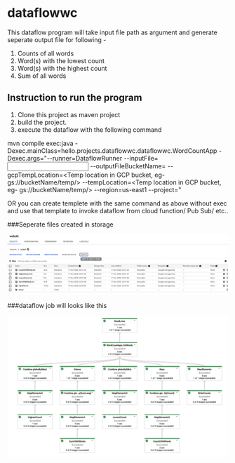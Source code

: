 # dataflowwc

This dataflow program will take input file path as argument and generate seperate output file for following -

1. Counts of all words
2. Word(s) with the lowest count
3. Word(s) with the highest count
4. Sum of all words

## Instruction to run the program
1. Clone this project as maven project
2. build the project.
3. execute the dataflow with the following command

mvn compile exec:java -Dexec.mainClass=hello.projects.dataflowwc.dataflowwc.WordCountApp -Dexec.args="--runner=DataflowRunner --inputFile=<Input file complete path in gcp bucket>  --outputFileBucketName=<GCP bucket for output file> --gcpTempLocation=<Temp location in GCP bucket, eg- gs://bucketName/temp/> --tempLocation=<Temp location in GCP bucket, eg- gs://bucketName/temp/> --region=us-east1 --project=<ProjectId>"

OR you can create templete with the same command as above without exec and use that template to invoke dataflow from cloud function/ Pub Sub/ etc..

###Seperate files created in storage

![Alt text](storage.png?raw=true "Seperate files created in storage")

###dataflow job will looks like this

![Alt text](dataflow.png?raw=true "dataflow job will looks like this")
